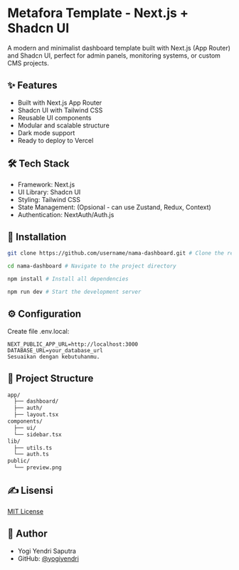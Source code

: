 # Metafora Template - Next.js + Shadcn UI

A modern and minimalist dashboard template built with Next.js (App Router) and Shadcn UI, perfect for admin panels, monitoring systems, or custom CMS projects.

## ✨ Features

- Built with Next.js App Router
- Shadcn UI with Tailwind CSS
- Reusable UI components
- Modular and scalable structure
- Dark mode support
- Ready to deploy to Vercel

## 🛠️ Tech Stack

- Framework: Next.js
- UI Library: Shadcn UI
- Styling: Tailwind CSS
- State Management: (Opsional - can use Zustand, Redux, Context)
- Authentication: NextAuth/Auth.js

## 🚀 Installation

```bash
git clone https://github.com/username/nama-dashboard.git # Clone the repository

cd nama-dashboard # Navigate to the project directory

npm install # Install all dependencies

npm run dev # Start the development server
```

## ⚙️ Configuration

Create file .env.local:

```env
NEXT_PUBLIC_APP_URL=http://localhost:3000
DATABASE_URL=your_database_url
Sesuaikan dengan kebutuhanmu.
```

## 🧩 Project Structure

```bash
app/
  ├── dashboard/
  ├── auth/
  ├── layout.tsx
components/
  ├── ui/
  └── sidebar.tsx
lib/
  ├── utils.ts
  └── auth.ts
public/
  └── preview.png
```

## ✍️ Lisensi

[MIT License](https://github.com/yogiyendri/metafora-template/blob/main/LICENSE)

## 👤 Author

- Yogi Yendri Saputra
- GitHub: [@yogiyendri](https://github.com/yogiyendri)
